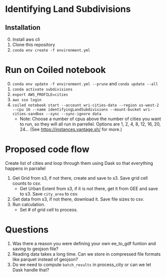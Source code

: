 # Identifying Land Subdivisions

## Installation

0. Install aws cli
1. Clone this repository
2. `conda env create -f environment.yml`


# Run on Coiled notebook
0. `conda env update -f environment.yml --prune` and `conda update --all`
1. `conda activate subdivisions`
2. `export AWS_PROFILE=cities`
3. `aws sso login`
4. `coiled notebook start --account wri-cities-data --region us-west-2 --cpu 16 --name identifyingLandSubdivisions --mount-bucket wri-cities-sandbox --sync --sync-ignore data`
    * Note: Choose a number of cpus above the number of cities you want to run, so they will all run in parrellel. Options are 1, 2, 4, 8, 12, 16, 20, 24... (See https://instances.vantage.sh/ for more.)



# Proposed code flow
Create list of cities and loop through them using Dask so that everything happens in parrallel
1. Get Grid from s3, if not there, create and save to s3. Save grid cell counts to csv.
    * Get Urban Extent from s3, if it is not there, get it from GEE and save to s3. Save `city_area` to csv.
2. Get data from s3, if not there, download it. Save file sizes to csv.
3. Run calculation.
    * Set # of grid cell to process.


# Questions
1. Was there a reason you were defining your own ee_to_gdf funtion and saving to geojson file?
2. Reading data takes a long time. Can we store in compressed file formats like parquet instead of geojson?
3. Do we need to compute `batch_results` in process_city or can we let Dask handle that?
